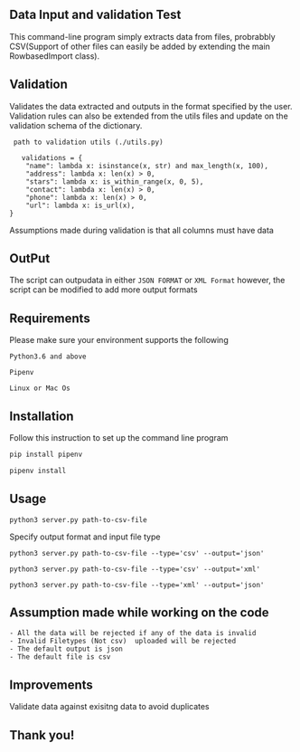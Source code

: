 ## Data Input and validation Test 

This command-line program simply extracts data from files, probrabbly CSV(Support of other files can easily be added by extending the main RowbasedImport class).

 ## Validation
Validates the data extracted and outputs in the format specified by the user. Validation rules can also be extended from the utils files and update on the validation schema of the dictionary. 

``` path to validation utils (./utils.py)```
``` Validation Schema Snapshot
   validations = {
    "name": lambda x: isinstance(x, str) and max_length(x, 100),
    "address": lambda x: len(x) > 0,
    "stars": lambda x: is_within_range(x, 0, 5),
    "contact": lambda x: len(x) > 0,
    "phone": lambda x: len(x) > 0,
    "url": lambda x: is_url(x),
}
```
Assumptions made during validation is that all columns must have data 

## OutPut 

The script can outpudata in either ```JSON FORMAT``` or ```XML Format``` however, the script can be modified to add more output formats 

## Requirements 
Please make sure your environment supports the following

``` Python3.6 and above ```

``` Pipenv ``` 

```Linux or Mac Os ```


## Installation

Follow this instruction to set up the command line program

```bash
pip install pipenv

pipenv install
```

## Usage

```
python3 server.py path-to-csv-file 

```
Specify output format and input file type 
```
python3 server.py path-to-csv-file --type='csv' --output='json'

python3 server.py path-to-csv-file --type='csv' --output='xml'

python3 server.py path-to-csv-file --type='xml' --output='json'

```
## Assumption made while working on the code 

```
- All the data will be rejected if any of the data is invalid 
- Invalid Filetypes (Not csv)  uploaded will be rejected
- The default output is json 
- The default file is csv
```

## Improvements 
Validate data against exisitng data to avoid duplicates 

## Thank you! 